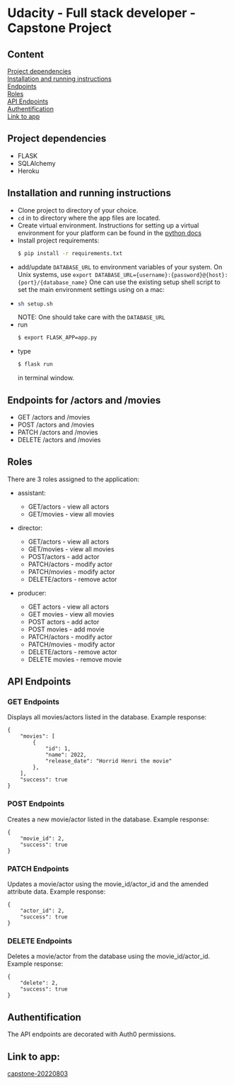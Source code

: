 # Udacity - Full stack developer - Capstone Project

## Content
[Project dependencies](#Project-dependencies) <br>
[Installation and running instructions](#Installation-and-running-instructions) <br>
[Endpoints](#Endpoints) <br>
[Roles](#Roles) <br>
[API Endpoints](#API-Endpoints) <br>
[Authentification](#Authentification)<br>
[Link to app](#Link-to-app)<br>

## Project dependencies
- FLASK
- SQLAlchemy
- Heroku

## Installation and running instructions
- Clone project to directory of your choice.
- `cd` in to directory where the app files are located.
- Create virtual environment.  Instructions for setting up a virtual environment for your platform can be found in the [python docs](https://packaging.python.org/guides/installing-using-pip-and-virtual-environments/)
- Install project requirements:
  ```bash
  $ pip install -r requirements.txt
  ```
- add/update ```DATABASE_URL``` to environment variables of your system. 
On Unix systems, use ```export DATABASE_URL={username}:{password}@{host}:{port}/{database_name}```
One can use the existing setup shell script to set the main environment settings using on a mac:
- ```bash
  sh setup.sh
  ```
  NOTE:  One should take care with the `DATABASE_URL`
- run 
  ```bash
  $ export FLASK_APP=app.py
  ```
- type 
  ```bash
  $ flask run
  ``` 
  in terminal window.

## Endpoints for /actors and /movies
- GET /actors and /movies
- POST /actors and /movies
- PATCH /actors and /movies
- DELETE /actors and /movies

## Roles
There are 3 roles assigned to the application:
- assistant:
  - GET/actors - view all actors
  - GET/movies - view all movies

- director:
  - GET/actors - view all actors
  - GET/movies - view all movies
  - POST/actors - add actor
  - PATCH/actors - modify actor
  - PATCH/movies - modify actor
  - DELETE/actors - remove actor

- producer:
  - GET actors - view all actors
  - GET movies - view all movies
  - POST actors - add actor
  - POST movies - add movie
  - PATCH/actors - modify actor
  - PATCH/movies - modify actor
  - DELETE/actors - remove actor
  - DELETE movies - remove movie

## API Endpoints

### GET Endpoints
Displays all movies/actors listed in the database.
Example response:
```
{
    "movies": [
        {
            "id": 1,
            "name": 2022,
            "release_date": "Horrid Henri the movie"
        },
    ],
    "success": true
}
```

### POST Endpoints
Creates a new movie/actor listed in the database.
Example response:
```
{
    "movie_id": 2,
    "success": true
}
```

### PATCH Endpoints
Updates a movie/actor using the movie_id/actor_id and the amended attribute data.
Example response:
```
{
    "actor_id": 2,
    "success": true
}
```

### DELETE Endpoints
Deletes a movie/actor from the database using the movie_id/actor_id.
Example response:
```
{
    "delete": 2,
    "success": true
}
```

## Authentification
The API endpoints are decorated with Auth0 permissions.

## Link to app:
[capstone-20220803](https://capstone-20220803.herokuapp.com/)
